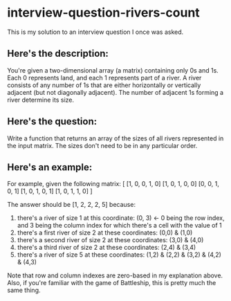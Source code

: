 # interview-question-rivers-count
This is my solution to an interview question I once was asked.

Here's the description:
-----------------------
You're given a two-dimensional array (a matrix) containing only 0s and 1s. Each 0 represents land, and each 1 represents part of a river. 
A river consists of any number of 1s that are either horizontally or vertically adjacent (but not diagonally adjacent). The number of adjacent 1s forming a river determine its size.

Here's the question:
--------------------
Write a function that returns an array of the sizes of all rivers represented in the input matrix. The sizes don't need to be in any particular order.

Here's an example:
------------------
For example, given the following matrix:
[
  [1, 0, 0, 1, 0]
  [1, 0, 1, 0, 0]
  [0, 0, 1, 0, 1]
  [1, 0, 1, 0, 1]
  [1, 0, 1, 1, 0]
]

The answer should be [1, 2, 2, 2, 5] because:
1) there's a river of size 1 at this coordinate: (0, 3) <- 0 being the row index, and 3 being the column index for which there's a cell with the value of 1
2) there's a first river of size 2 at these coordinates: (0,0) & (1,0)
3) there's a second river of size 2 at these coordinates: (3,0) & (4,0)
4) there's a third river of size 2 at these coordinates: (2,4) & (3,4)
5) there's a river of size 5 at these coordinates: (1,2) & (2,2) & (3,2) & (4,2) & (4,3)

Note that row and column indexes are zero-based in my explanation above. Also, if you're familiar with the game of Battleship, this is pretty much the same thing.
